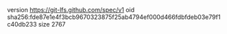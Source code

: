 version https://git-lfs.github.com/spec/v1
oid sha256:fde87e1e4f3bcb9670323875f25ab4794ef000d466fdbfdeb03e79f1c40db233
size 2767
